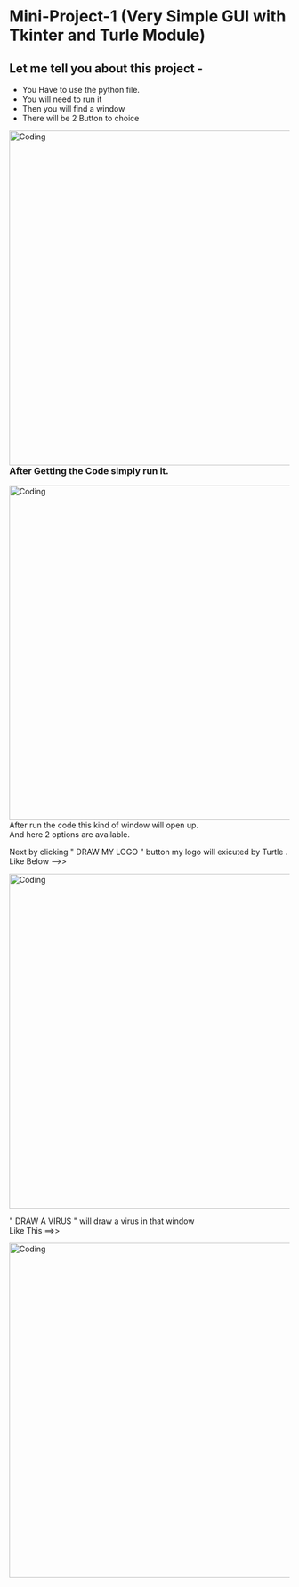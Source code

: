 # Mini-Project-1 (Very Simple GUI with Tkinter and Turle Module)
## Let me tell you about this project -

- You Have to use the python file.
- You will need to run it
- Then you will find a window
- There will be 2 Button to choice


<img align="right" alt="Coding" width="600" src="https://raw.githubusercontent.com/emhash/Mini-Project-Python_2022/main/001_LogoOrVirus/Demo/minipss1.1.png">

### After Getting the Code simply run it.


<img align="center" alt="Coding" width="600" src="https://raw.githubusercontent.com/emhash/Mini-Project-Python_2022/main/001_LogoOrVirus/Demo/minipss1.3.png">
After run the code this kind of window will open up.<br> And here 2 options are available. 

<p> Next by clicking " DRAW MY LOGO " button my logo will exicuted by Turtle . <br>
Like Below -->>
</p>
<img align="center" alt="Coding" width="600" src="https://raw.githubusercontent.com/emhash/Mini-Project-Python_2022/main/001_LogoOrVirus/Demo/minipss1.2.png">

<p>" DRAW A VIRUS " will draw a virus in that window <br>Like This ==>> </p>

<img align="center" alt="Coding" width="600" src="https://raw.githubusercontent.com/emhash/Mini-Project-Python_2022/main/001_LogoOrVirus/Demo/minipss1.png">

